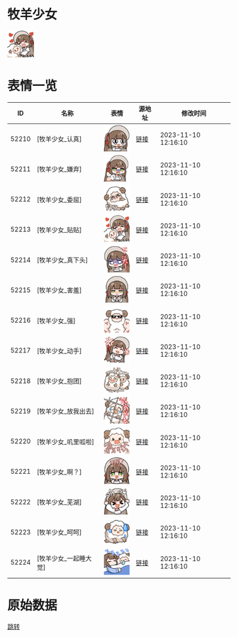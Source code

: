 # 牧羊少女

<img src="./cover.png" height="60" alt="cover" />

# 表情一览

|ID|名称|表情|源地址|修改时间|
|----|----|----|----|----|
|52210|[牧羊少女_认真]|<img src="./pic/052210_%5B牧羊少女_认真%5D.png" height="60" alt="认真"/>|[链接](https://i0.hdslb.com/bfs/garb/408d4a853ab06476718e2a8caaac35c9b9f2c1b8.png)|2023-11-10 12:16:10|
|52211|[牧羊少女_嫌弃]|<img src="./pic/052211_%5B牧羊少女_嫌弃%5D.png" height="60" alt="嫌弃"/>|[链接](https://i0.hdslb.com/bfs/garb/7c9e93b615f745e88f47ac25933e576ab42d48f5.png)|2023-11-10 12:16:10|
|52212|[牧羊少女_委屈]|<img src="./pic/052212_%5B牧羊少女_委屈%5D.png" height="60" alt="委屈"/>|[链接](https://i0.hdslb.com/bfs/garb/9a2313ce4467230fd03c8893bc91409dcdb01381.png)|2023-11-10 12:16:10|
|52213|[牧羊少女_贴贴]|<img src="./pic/052213_%5B牧羊少女_贴贴%5D.png" height="60" alt="贴贴"/>|[链接](https://i0.hdslb.com/bfs/garb/301f91b9e4b8e7442cbf6ad03ca8bc0e5d0f33f9.png)|2023-11-10 12:16:10|
|52214|[牧羊少女_真下头]|<img src="./pic/052214_%5B牧羊少女_真下头%5D.png" height="60" alt="真下头"/>|[链接](https://i0.hdslb.com/bfs/garb/66efd0b3536c40040379320819c868bee9a61ddc.png)|2023-11-10 12:16:10|
|52215|[牧羊少女_害羞]|<img src="./pic/052215_%5B牧羊少女_害羞%5D.png" height="60" alt="害羞"/>|[链接](https://i0.hdslb.com/bfs/garb/70b3c299a514029b08fb00312dcfe2f19eccfc53.png)|2023-11-10 12:16:10|
|52216|[牧羊少女_强]|<img src="./pic/052216_%5B牧羊少女_强%5D.png" height="60" alt="强"/>|[链接](https://i0.hdslb.com/bfs/garb/9633492f026a5f6463654235944888e934288df2.png)|2023-11-10 12:16:10|
|52217|[牧羊少女_动手]|<img src="./pic/052217_%5B牧羊少女_动手%5D.png" height="60" alt="动手"/>|[链接](https://i0.hdslb.com/bfs/garb/1c8253636d87ab9f1c827574ca90813bc8d59bfc.png)|2023-11-10 12:16:10|
|52218|[牧羊少女_抱团]|<img src="./pic/052218_%5B牧羊少女_抱团%5D.png" height="60" alt="抱团"/>|[链接](https://i0.hdslb.com/bfs/garb/d1d7f0d664fef1dc04c4b1a962a61c315a551e37.png)|2023-11-10 12:16:10|
|52219|[牧羊少女_放我出去]|<img src="./pic/052219_%5B牧羊少女_放我出去%5D.png" height="60" alt="放我出去"/>|[链接](https://i0.hdslb.com/bfs/garb/e56c42a858496a781ad141277e9d91eb4d1817cc.png)|2023-11-10 12:16:10|
|52220|[牧羊少女_叽里呱啦]|<img src="./pic/052220_%5B牧羊少女_叽里呱啦%5D.png" height="60" alt="叽里呱啦"/>|[链接](https://i0.hdslb.com/bfs/garb/8e0781f551dede9d0f2c3df8e9bed4bbb4788175.png)|2023-11-10 12:16:10|
|52221|[牧羊少女_啊？]|<img src="./pic/052221_%5B牧羊少女_啊？%5D.png" height="60" alt="啊？"/>|[链接](https://i0.hdslb.com/bfs/garb/2ea66de85f6bc4d105886c200647aa684dbf5843.png)|2023-11-10 12:16:10|
|52222|[牧羊少女_芜湖]|<img src="./pic/052222_%5B牧羊少女_芜湖%5D.png" height="60" alt="芜湖"/>|[链接](https://i0.hdslb.com/bfs/garb/507183d89495670ba0a4ae012f64b15b9a526bc6.png)|2023-11-10 12:16:10|
|52223|[牧羊少女_呵呵]|<img src="./pic/052223_%5B牧羊少女_呵呵%5D.png" height="60" alt="呵呵"/>|[链接](https://i0.hdslb.com/bfs/garb/669b2b4212b2375b0f0771933ec9b401e4c0ce72.png)|2023-11-10 12:16:10|
|52224|[牧羊少女_一起睡大觉]|<img src="./pic/052224_%5B牧羊少女_一起睡大觉%5D.png" height="60" alt="一起睡大觉"/>|[链接](https://i0.hdslb.com/bfs/garb/6bfc2f91bf3a7d3cc74b9df569fc1e34f0bcd5f6.png)|2023-11-10 12:16:10|

# 原始数据

[跳转](./raw.json)

